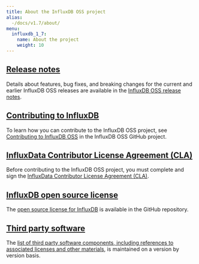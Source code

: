 ```yaml
---
title: About the InfluxDB OSS project
alias:
  -/docs/v1.7/about/
menu:
  influxdb_1_7:
    name: About the project
    weight: 10
---
```


## [Release notes](/influxdb/v1.7/about_the_project/releasenotes-changelog/)

Details about features, bug fixes, and breaking changes for the current and earlier InfluxDB OSS releases are available in the [InfluxDB OSS release notes](/influxdb/v1.7/about_the_project/releasenotes-changelog/).

## [Contributing to InfluxDB](/influxdb/v1.7/about_the_project/contributing/)

To learn how you can contribute to the InfluxDB OSS project, see [Contributing to InfluxDB OSS](https://github.com/influxdata/influxdb/blob/1.7/CONTRIBUTING.md) in the InfluxDB OSS GitHub project.

## [InfluxData Contributor License Agreement (CLA)](/influxdb/v1.7/about_the_project/cla/)

Before contributing to the InfluxDB OSS project, you must complete and sign
the [InfluxData Contributor License Agreement (CLA)](https://influxdata.com/community/cla/).

## [InfluxDB open source license](/influxdb/v1.7/about_the_project/licenses/)

The [open source license for InfluxDB](https://github.com/influxdata/influxdb/blob/1.7/LICENSE)
is available in the GitHub repository.

## [Third party software](/influxdb/v1.7/about_the_project/third-party/)

The [list of third party software components, including references to associated licenses and other materials](https://github.com/influxdata/influxdb/blob/1.7/DEPENDENCIES.md), is maintained on a version by version basis.
